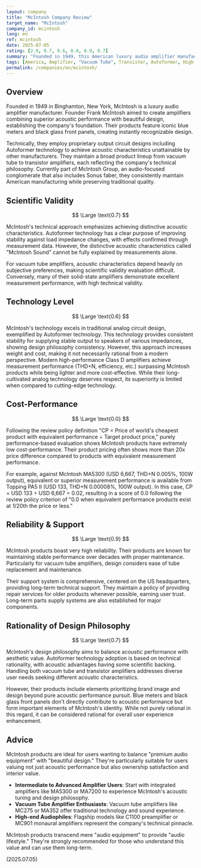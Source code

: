 ```yaml
---
layout: company
title: "McIntosh Company Review"
target_name: "McIntosh"
company_id: mcintosh
lang: en
ref: mcintosh
date: 2025-07-05
rating: [2.9, 0.7, 0.6, 0.0, 0.9, 0.7]
summary: "Founded in 1949, this American luxury audio amplifier manufacturer is known for its iconic design featuring blue meters and black glass front panels, along with extensive amplifier technology from tubes to transistors. While possessing Autoformer technology and proprietary output circuit designs, equivalent or superior performance products exist at 1/20th the price or less, resulting in minimum cost-performance rating per review policy. A brand for users who prioritize brand value and design."
tags: [America, Amplifier, "Vacuum Tube", Transistor, Autoformer, High-end]
permalink: /companies/en/mcintosh/
---
```


## Overview

Founded in 1949 in Binghamton, New York, McIntosh is a luxury audio amplifier manufacturer. Founder Frank McIntosh aimed to create amplifiers combining superior acoustic performance with beautiful design, establishing the company's foundation. Their products feature iconic blue meters and black glass front panels, creating instantly recognizable design.

Technically, they employ proprietary output circuit designs including Autoformer technology to achieve acoustic characteristics unattainable by other manufacturers. They maintain a broad product lineup from vacuum tube to transistor amplifiers, each reflecting the company's technical philosophy. Currently part of McIntosh Group, an audio-focused conglomerate that also includes Sonus faber, they consistently maintain American manufacturing while preserving traditional quality.

## Scientific Validity

$$ \Large \text{0.7} $$

McIntosh's technical approach emphasizes achieving distinctive acoustic characteristics. Autoformer technology has a clear purpose of improving stability against load impedance changes, with effects confirmed through measurement data. However, the distinctive acoustic characteristics called "McIntosh Sound" cannot be fully explained by measurements alone.

For vacuum tube amplifiers, acoustic characteristics depend heavily on subjective preferences, making scientific validity evaluation difficult. Conversely, many of their solid-state amplifiers demonstrate excellent measurement performance, with high technical validity.

## Technology Level

$$ \Large \text{0.6} $$

McIntosh's technology excels in traditional analog circuit design, exemplified by Autoformer technology. This technology provides consistent stability for supplying stable output to speakers of various impedances, showing design philosophy consistency. However, this approach increases weight and cost, making it not necessarily rational from a modern perspective. Modern high-performance Class D amplifiers achieve measurement performance (THD+N, efficiency, etc.) surpassing McIntosh products while being lighter and more cost-effective. While their long-cultivated analog technology deserves respect, its superiority is limited when compared to cutting-edge technology.

## Cost-Performance

$$ \Large \text{0.0} $$

Following the review policy definition "CP = Price of world's cheapest product with equivalent performance ÷ Target product price," purely performance-based evaluation shows McIntosh products have extremely low cost-performance. Their product pricing often shows more than 20x price difference compared to products with equivalent measurement performance.

For example, against McIntosh MA5300 (USD 6,667, THD+N 0.005%, 100W output), equivalent or superior measurement performance is available from Topping PA5 II (USD 133, THD+N 0.00008%, 100W output). In this case, CP = USD 133 ÷ USD 6,667 = 0.02, resulting in a score of 0.0 following the review policy criterion of "0.0 when equivalent performance products exist at 1/20th the price or less."

## Reliability & Support

$$ \Large \text{0.9} $$

McIntosh products boast very high reliability. Their products are known for maintaining stable performance over decades with proper maintenance. Particularly for vacuum tube amplifiers, design considers ease of tube replacement and maintenance.

Their support system is comprehensive, centered on the US headquarters, providing long-term technical support. They maintain a policy of providing repair services for older products whenever possible, earning user trust. Long-term parts supply systems are also established for major components.

## Rationality of Design Philosophy

$$ \Large \text{0.7} $$

McIntosh's design philosophy aims to balance acoustic performance with aesthetic value. Autoformer technology adoption is based on technical rationality, with acoustic advantages having some scientific backing. Handling both vacuum tube and transistor amplifiers addresses diverse user needs seeking different acoustic characteristics.

However, their products include elements prioritizing brand image and design beyond pure acoustic performance pursuit. Blue meters and black glass front panels don't directly contribute to acoustic performance but form important elements of McIntosh's identity. While not purely rational in this regard, it can be considered rational for overall user experience enhancement.

## Advice

McIntosh products are ideal for users wanting to balance "premium audio equipment" with "beautiful design." They're particularly suitable for users valuing not just acoustic performance but also ownership satisfaction and interior value.

- **Intermediate to Advanced Amplifier Users**: Start with integrated amplifiers like MA5300 or MA7200 to experience McIntosh's acoustic tuning and design philosophy.
- **Vacuum Tube Amplifier Enthusiasts**: Vacuum tube amplifiers like MC275 or MA352 offer traditional technology and sound experience.
- **High-end Audiophiles**: Flagship models like C1100 preamplifier or MC901 monaural amplifiers represent the company's technical pinnacle.

McIntosh products transcend mere "audio equipment" to provide "audio lifestyle." They're strongly recommended for those who understand this value and can use them long-term.

(2025.07.05)